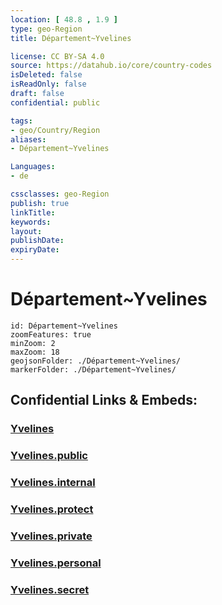 ```yaml
---
location: [ 48.8 , 1.9 ] 
type: geo-Region
title: Département~Yvelines

license: CC BY-SA 4.0
source: https://datahub.io/core/country-codes
isDeleted: false
isReadOnly: false
draft: false
confidential: public

tags:
- geo/Country/Region
aliases:
- Département~Yvelines

Languages:
- de

cssclasses: geo-Region
publish: true
linkTitle: 
keywords: 
layout: 
publishDate: 
expiryDate: 
---
```


# Département~Yvelines

```leaflet
id: Département~Yvelines
zoomFeatures: true 
minZoom: 2 
maxZoom: 18
geojsonFolder: ./Département~Yvelines/
markerFolder: ./Département~Yvelines/
```


## Confidential Links & Embeds: 

### [Yvelines](/_Standards/Earth/Continent/Europe/Europe~West/France/regions~France/Île-de-France/departments~Île-de-France/Yvelines.md) 

### [Yvelines.public](/_public/Earth/Continent/Europe/Europe~West/France/regions~France/Île-de-France/departments~Île-de-France/Yvelines.public.md) 

### [Yvelines.internal](/_internal/Earth/Continent/Europe/Europe~West/France/regions~France/Île-de-France/departments~Île-de-France/Yvelines.internal.md) 

### [Yvelines.protect](/_protect/Earth/Continent/Europe/Europe~West/France/regions~France/Île-de-France/departments~Île-de-France/Yvelines.protect.md) 

### [Yvelines.private](/_private/Earth/Continent/Europe/Europe~West/France/regions~France/Île-de-France/departments~Île-de-France/Yvelines.private.md) 

### [Yvelines.personal](/_personal/Earth/Continent/Europe/Europe~West/France/regions~France/Île-de-France/departments~Île-de-France/Yvelines.personal.md) 

### [Yvelines.secret](/_secret/Earth/Continent/Europe/Europe~West/France/regions~France/Île-de-France/departments~Île-de-France/Yvelines.secret.md)

